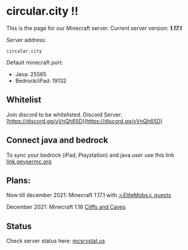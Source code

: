 # circular.city !!

This is the page for our Minecraft server. Current server version: ___1.17.1___

Server address:

    circular.city

Default minecraft port:
- Java: 25565
- Bedrock/iPad: 19132

## Whitelist

Join discord to be whitelisted.
Discord Server: [https://discord.gg/vVnQh65D](https://discord.gg/vVnQh65D)

## Connect java and bedrock

To sync your bedrock (iPad, Playstation) and java user use this link
[link.geysermc.org](https://link.geysermc.org/link/online.html)

## Plans:

Now till december 2021: Minecraft 1.17.1 with [⚔EliteMobs⚔ quests](https://www.spigotmc.org/resources/%E2%9A%94elitemobs%E2%9A%94.40090/)

December 2021: Minecraft 1.18 [Cliffs and Caves](https://help.minecraft.net/hc/en-us/articles/360059400852-Minecraft-Caves-Cliffs-Update-FAQ)

## Status

Check server status here: [mcsrvstat.us](https://mcsrvstat.us/server/circular.city)

